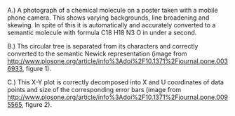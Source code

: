 A.) A photograph of a chemical molecule on a poster taken with a mobile phone camera. This shows varying backgrounds, line broadening and skewing. In spite of this it is automatically and accurately converted to a semantic molecule with formula C18 H18 N3 O in under a second.

B.) Ths circular tree is separated from its characters and correctly converted to the semantic Newick representation (image from http://www.plosone.org/article/info%3Adoi%2F10.1371%2Fjournal.pone.0036933, figure 1).

C.) This X-Y plot is correctly decomposed into X and U coordinates of data points and size of the corresponding error bars (image from http://www.plosone.org/article/info%3Adoi%2F10.1371%2Fjournal.pone.0095565, figure 2).